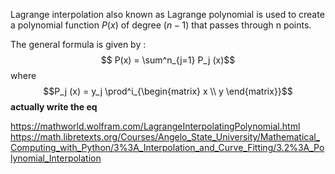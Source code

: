 Lagrange interpolation also known as Lagrange polynomial is used to create a polynomial function  $P(x)$ of degree $(n-1)$ that passes through n points. 


The general formula is given by :
$$ P(x) = \sum^n_{j=1} P_j (x)$$
where
$$P_j (x) = y_j  \prod^i_{\begin{matrix} x \\ y \end{matrix}}$$
**actually write the eq**


https://mathworld.wolfram.com/LagrangeInterpolatingPolynomial.html
https://math.libretexts.org/Courses/Angelo_State_University/Mathematical_Computing_with_Python/3%3A_Interpolation_and_Curve_Fitting/3.2%3A_Polynomial_Interpolation
